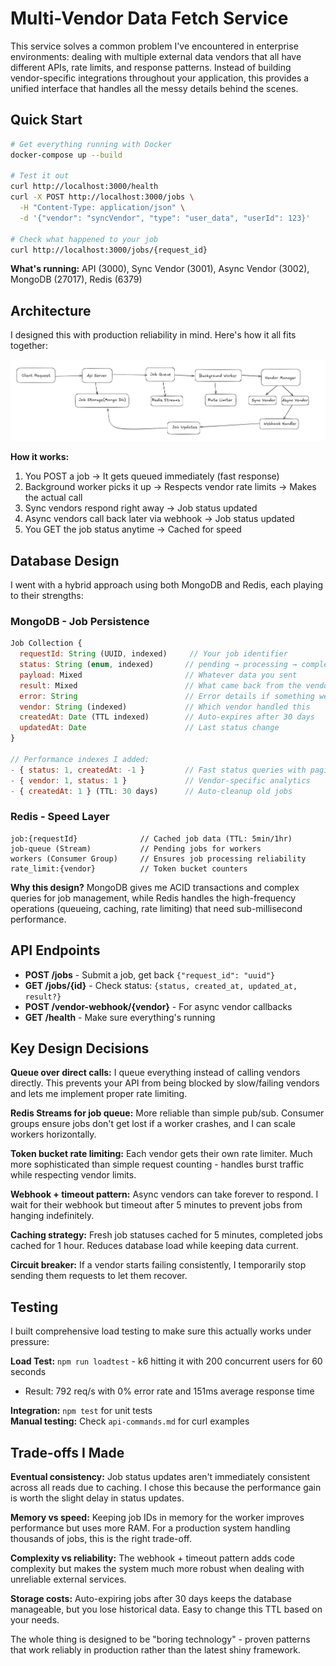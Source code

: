 # Multi-Vendor Data Fetch Service

This service solves a common problem I've encountered in enterprise environments: dealing with multiple external data vendors that all have different APIs, rate limits, and response patterns. Instead of building vendor-specific integrations throughout your application, this provides a unified interface that handles all the messy details behind the scenes.

## Quick Start

```bash
# Get everything running with Docker
docker-compose up --build

# Test it out
curl http://localhost:3000/health
curl -X POST http://localhost:3000/jobs \
  -H "Content-Type: application/json" \
  -d '{"vendor": "syncVendor", "type": "user_data", "userId": 123}'

# Check what happened to your job
curl http://localhost:3000/jobs/{request_id}
```

**What's running:** API (3000), Sync Vendor (3001), Async Vendor (3002), MongoDB (27017), Redis (6379)

## Architecture

I designed this with production reliability in mind. Here's how it all fits together:

![Architecture Diagram](image1.png)

**How it works:** 
1. You POST a job → It gets queued immediately (fast response)
2. Background worker picks it up → Respects vendor rate limits → Makes the actual call
3. Sync vendors respond right away → Job status updated
4. Async vendors call back later via webhook → Job status updated  
5. You GET the job status anytime → Cached for speed

## Database Design

I went with a hybrid approach using both MongoDB and Redis, each playing to their strengths:

### MongoDB - Job Persistence
```javascript
Job Collection {
  requestId: String (UUID, indexed)     // Your job identifier
  status: String (enum, indexed)       // pending → processing → complete/failed  
  payload: Mixed                       // Whatever data you sent
  result: Mixed                        // What came back from the vendor
  error: String                        // Error details if something went wrong
  vendor: String (indexed)             // Which vendor handled this
  createdAt: Date (TTL indexed)        // Auto-expires after 30 days
  updatedAt: Date                      // Last status change
}

// Performance indexes I added:
- { status: 1, createdAt: -1 }         // Fast status queries with pagination
- { vendor: 1, status: 1 }             // Vendor-specific analytics  
- { createdAt: 1 } (TTL: 30 days)      // Auto-cleanup old jobs
```

### Redis - Speed Layer
```
job:{requestId}              // Cached job data (TTL: 5min/1hr)
job-queue (Stream)           // Pending jobs for workers
workers (Consumer Group)     // Ensures job processing reliability
rate_limit:{vendor}          // Token bucket counters
```

**Why this design?** MongoDB gives me ACID transactions and complex queries for job management, while Redis handles the high-frequency operations (queueing, caching, rate limiting) that need sub-millisecond performance.

## API Endpoints

- **POST /jobs** - Submit a job, get back `{"request_id": "uuid"}`
- **GET /jobs/{id}** - Check status: `{status, created_at, updated_at, result?}`
- **POST /vendor-webhook/{vendor}** - For async vendor callbacks
- **GET /health** - Make sure everything's running

## Key Design Decisions

**Queue over direct calls:** I queue everything instead of calling vendors directly. This prevents your API from being blocked by slow/failing vendors and lets me implement proper rate limiting.

**Redis Streams for job queue:** More reliable than simple pub/sub. Consumer groups ensure jobs don't get lost if a worker crashes, and I can scale workers horizontally.

**Token bucket rate limiting:** Each vendor gets their own rate limiter. Much more sophisticated than simple request counting - handles burst traffic while respecting vendor limits.

**Webhook + timeout pattern:** Async vendors can take forever to respond. I wait for their webhook but timeout after 5 minutes to prevent jobs from hanging indefinitely.

**Caching strategy:** Fresh job statuses cached for 5 minutes, completed jobs cached for 1 hour. Reduces database load while keeping data current.

**Circuit breaker:** If a vendor starts failing consistently, I temporarily stop sending them requests to let them recover.

## Testing

I built comprehensive load testing to make sure this actually works under pressure:

**Load Test:** `npm run loadtest` - k6 hitting it with 200 concurrent users for 60 seconds
- Result: 792 req/s with 0% error rate and 151ms average response time

**Integration:** `npm test` for unit tests  
**Manual testing:** Check `api-commands.md` for curl examples

## Trade-offs I Made

**Eventual consistency:** Job status updates aren't immediately consistent across all reads due to caching. I chose this because the performance gain is worth the slight delay in status updates.

**Memory vs speed:** Keeping job IDs in memory for the worker improves performance but uses more RAM. For a production system handling thousands of jobs, this is the right trade-off.

**Complexity vs reliability:** The webhook + timeout pattern adds code complexity but makes the system much more robust when dealing with unreliable external services.

**Storage costs:** Auto-expiring jobs after 30 days keeps the database manageable, but you lose historical data. Easy to change this TTL based on your needs.

The whole thing is designed to be "boring technology" - proven patterns that work reliably in production rather than the latest shiny framework.

